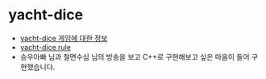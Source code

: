 # yacht-dice
- [yacht-dice 게임에 대한 정보](https://store.nintendo.co.kr/70010000029718)
- [yacht-dice rule](https://namu.wiki/w/%EC%95%BC%EC%B0%8C)
- 승우아빠 님과 철면수심 님의 방송을 보고 C++로 구현해보고 싶은 마음이 들어 구현했습니다.
